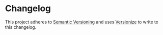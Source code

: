 # Changelog

This project adheres to [Semantic Versioning](https://semver.org/spec/v2.0.0.html) and uses [Versionize](https://github.com/versionize/versionize) to write to this changelog.

